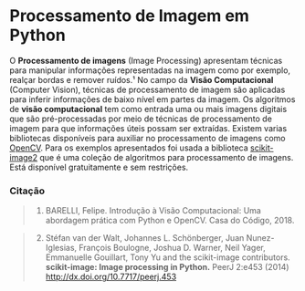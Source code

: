 Processamento de Imagem em Python
==========================

O **Processamento de imagens** (Image Processing) apresentam técnicas para manipular informações representadas na imagem como por exemplo, realçar bordas e remover ruídos.¹
No campo da **Visão Computacional** (Computer Vision), técnicas de processamento de imagem são aplicadas para inferir informações de baixo nível em partes da imagem.
Os algoritmos de **visão computacional** tem como entrada uma ou mais imagens digitais que são pré-processadas por meio de técnicas de processamento de imagem para que informações úteis possam ser extraídas.
Existem varias bibliotecas disponíveis para auxiliar no processamento de imagens como [OpenCV](https://opencv.org/).
Para os exemplos apresentados foi usada a biblioteca [scikit-image2](https://scikit-image.org/) que é uma coleção de algoritmos para processamento de imagens. Está disponível gratuitamente e sem restrições.

### Citação

> 1. BARELLI, Felipe. Introdução à Visão Computacional: Uma abordagem prática com Python e OpenCV. Casa do Código, 2018.

> 2. Stéfan van der Walt, Johannes L. Schönberger, Juan Nunez-Iglesias, François Boulogne, Joshua D. Warner, Neil Yager, Emmanuelle Gouillart, Tony Yu and the scikit-image contributors. **scikit-image: Image processing in Python.** PeerJ 2:e453 (2014) http://dx.doi.org/10.7717/peerj.453 
